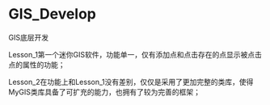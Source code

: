 # GIS_Develop
GIS底层开发

Lesson_1第一个迷你GIS软件，功能单一，仅有添加点和点击存在的点显示被点击点的属性的功能；

Lesson_2在功能上和Lesson_1没有差别，仅仅是采用了更加完整的类库，使得MyGIS类库具备了可扩充的能力，也拥有了较为完善的框架；